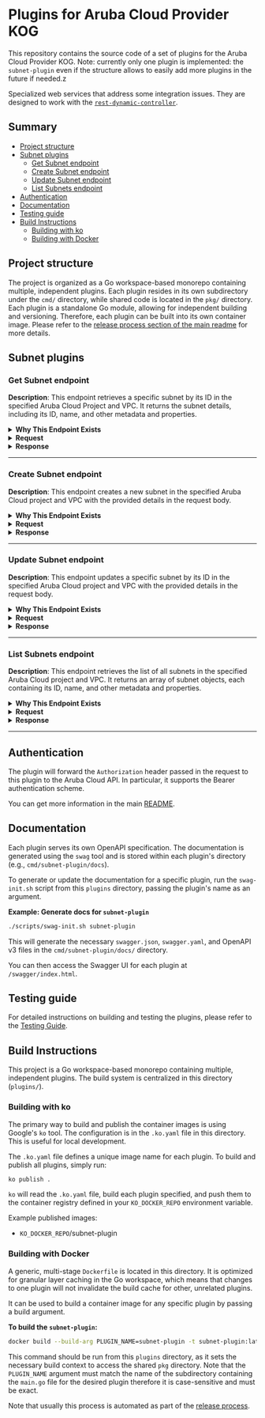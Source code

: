 # Plugins for Aruba Cloud Provider KOG

This repository contains the source code of a set of plugins for the Aruba Cloud Provider KOG.
Note: currently only one plugin is implemented: the `subnet-plugin` even if the structure allows to easily add more plugins in the future if needed.z

Specialized web services that address some integration issues.
They are designed to work with the [`rest-dynamic-controller`](https://github.com/krateoplatformops/rest-dynamic-controller/).

## Summary

- [Project structure](#project-structure)
- [Subnet plugins](#subnet-plugins)
    - [Get Subnet endpoint](#get-subnet-endpoint)
    - [Create Subnet endpoint](#create-subnet-endpoint)
    - [Update Subnet endpoint](#update-subnet-endpoint)
    - [List Subnets endpoint](#list-subnets-endpoint)
- [Authentication](#authentication)
- [Documentation](#documentation)
- [Testing guide](#testing-guide)
- [Build Instructions](#build-instructions)
  - [Building with ko](#building-with-ko)
  - [Building with Docker](#building-with-docker)

## Project structure

The project is organized as a Go workspace-based monorepo containing multiple, independent plugins. Each plugin resides in its own subdirectory under the `cmd/` directory, while shared code is located in the `pkg/` directory.
Each plugin is a standalone Go module, allowing for independent building and versioning.
Therefore, each plugin can be built into its own container image. Please refer to the [release process section of the main readme](../README.md#release-process) for more details.

## Subnet plugins

### Get Subnet endpoint

**Description**:
This endpoint retrieves a specific subnet by its ID in the specified Aruba Cloud Project and VPC.
It returns the subnet details, including its ID, name, and other metadata and properties.

<details>
<summary><b>Why This Endpoint Exists</b></summary>
<br/>

- The endpoint exists to flatten the `metadata` field used in the request and response bodies of the subnet resource in the Aruba Cloud API. This is necessary since the field `metadata.name` is used as resource **identifer** for the subnet by `oasgen-provider` and as a consequence it is put in the status of the generated CRD. Due to a current limitation of the underlying CRD generation library, **nested fields used as identifiers are not fully supported**.
- Therefore the plugin will accept a request body where the entire `metadata` object is flattened. In particular, the request body will have a top-level `name` field (among others), and it will internally map it to the `metadata.name` field expected by the Aruba Cloud API.
- Similarly, after receiving the response from the Aruba Cloud API, the plugin will flatten the `metadata` field in the response body before returning it to the client (client == `rest-dynamic-controller` in this case).

</details>

<details>
<summary><b>Request</b></summary>
<br/>

```http
GET /projects/{projectId}/providers/Aruba.Network/vpcs/{vpcId}/subnets/{id}
```

**Path parameters**:
- `projectId` (string, required): The ID of the Aruba Cloud project.
- `vpcId` (string, required): The ID of the VPC.
- `id` (string, required): The ID of the subnet to retrieve.

**Query parameters**:
- `api-version` (string, required): The version of the Aruba Cloud API to use. For example, `1.0`.
- `ignoreDeletedStatus` (boolean, optional): If set to `true`, the endpoint will ignore subnets with a `Deleted` status.

**Headers**:
- `Authorization` (string, required): The Bearer token for authentication with the Aruba Cloud API.

</details>

<details>
<summary><b>Response</b></summary>
<br/>

**Response status codes**:
- `200 OK`: The request was successful and the subnet details are returned.
- `400 Bad Request`: The request is invalid. Ensure that the path parameters are correct.
- `401 Unauthorized`: The request is not authorized.
- `404 Not Found`: The specified subnet does not exist in the given project and VPC.
- `500 Internal Server Error`: An unexpected error occurred while processing the request.

**Response body example**:
```json
{
  "category": {
    "name": "Networking",
    "provider": "Aruba.Network",
    "typology": {
      "id": "subnet",
      "name": "SUBNET"
    }
  },
  "createdBy": "<USER_ID>",
  "creationDate": "2025-10-07T15:11:17.005+00:00",
  "id": "<SUBNET_ID>",
  "location": {
    "city": "Bergamo",
    "code": "IT BG",
    "country": "IT",
    "name": "Bergamo - Nord Italia",
    "value": "ITBG-Bergamo"
  },
  "name": "test-subnet-kog-0710",
  "project": {
    "id": "<PROJECT_ID>"
  },
  "properties": {
    "dhcp": {
      "enabled": true
    },
    "network": {
      "address": "192.168.2.0/24",
      "gateway": "192.168.2.1"
    },
    "type": "Basic",
    "vpc": {
      "uri": "/projects/<PROJECT_ID>/providers/Aruba.Network/vpcs/<VPC_ID>"
    }
  },
  "status": {
    "creationDate": "2025-10-07T15:12:50.694+00:00",
    "state": "Active"
  },
  "tags": [
    "tag1",
    "tag2"
  ],
  "updateDate": "2025-10-07T15:12:50.694+00:00",
  "uri": "/projects/<PROJECT_ID>/providers/Aruba.Network/vpcs/<VPC_ID>/subnets/<SUBNET_ID>",
  "version": "1.0"
}
```

</details>

---

### Create Subnet endpoint

**Description**:
This endpoint creates a new subnet in the specified Aruba Cloud project and VPC with the provided details in the request body.

<details>
<summary><b>Why This Endpoint Exists</b></summary>
<br/>

- The endpoint exists to flatten the `metadata` field used in the request and response bodies of the subnet resource in the Aruba Cloud API. This is necessary since the field `metadata.name` is used as resource **identifer** for the subnet by `oasgen-provider` and as a consequence it is put in the status of the generated CRD. Due to a current limitation of the underlying CRD generation library, **nested fields used as identifiers are not fully supported**.
- Therefore the plugin will accept a request body where the entire `metadata` object is flattened. In particular, the request body will have a top-level `name` field (among others), and it will internally map it to the `metadata.name` field expected by the Aruba Cloud API.
- Similarly, after receiving the response from the Aruba Cloud API, the plugin will flatten the `metadata` field in the response body before returning it to the client (client == `rest-dynamic-controller` in this case).

</details>

<details><summary><b>Request</b></summary>
<br/>

```http
POST /projects/{projectId}/providers/Aruba.Network/vpcs/{vpcId}/subnets
```

**Path parameters**:
- `projectId` (string, required): The ID of the Aruba Cloud project.
- `vpcId` (string, required): The ID of the VPC.

**Headers**:
- `Authorization` (string, required): The Bearer token for authentication with the Aruba Cloud API.

**Request body example**:
```json
{
  "name": "test-subnet-kog-0710",
  "properties": {
    "default": false,
    "type": "Basic"
  },
  "tags": [
    "tag1",
    "tag2"
  ]
}
```

</details>

<details><summary><b>Response</b></summary>
<br/>

**Response status codes**:
- `200 OK`: The pipeline was successfully updated.
- `400 Bad Request`: The request is invalid. Ensure that the path parameters are correct and the request body is well-formed.
- `401 Unauthorized`: The request is not authorized.
- `500 Internal Server Error`: An unexpected error occurred while processing the request.

**Response body example**:
```json
{
  "category": {
    "name": "Networking",
    "provider": "Aruba.Network",
    "typology": {
      "id": "subnet",
      "name": "SUBNET"
    }
  },
  "createdBy": "<USER_ID>",
  "creationDate": "2025-10-07T15:11:17.0050334+00:00",
  "id": "<SUBNET_ID>",
  "location": {
    "city": "Bergamo",
    "code": "IT BG",
    "country": "IT",
    "name": "Bergamo - Nord Italia",
    "value": "ITBG-Bergamo"
  },
  "name": "test-subnet-kog-0710",
  "project": {
    "id": "<PROJECT_ID>"
  },
  "properties": {
    "dhcp": {
      "enabled": true
    },
    "network": {
      "address": "192.168.2.0/24",
      "gateway": "192.168.2.1"
    },
    "type": "Basic",
    "vpc": {
      "uri": "/projects/<PROJECT_ID>/providers/Aruba.Network/vpcs/<VPC_ID>"
    }
  },
  "status": {
    "creationDate": "2025-10-07T15:11:16.994605+00:00",
    "state": "InCreation"
  },
  "tags": [
    "tag1",
    "tag2"
  ],
  "uri": "/projects/<PROJECT_ID>/providers/Aruba.Network/vpcs/<VPC_ID>/subnets/<SUBNET_ID>",
  "version": "1.0"
}
```

</details>

---

### Update Subnet endpoint

**Description**:
This endpoint updates a specific subnet by its ID in the specified Aruba Cloud project and VPC with the provided details in the request body.

<details>
<summary><b>Why This Endpoint Exists</b></summary>
<br/>

- The endpoint exists to flatten the `metadata` field used in the request and response bodies of the subnet resource in the Aruba Cloud API. This is necessary since the field `metadata.name` is used as resource **identifer** for the subnet by `oasgen-provider` and as a consequence it is put in the status of the generated CRD. Due to a current limitation of the underlying CRD generation library, **nested fields used as identifiers are not fully supported**.
- Therefore the plugin will accept a request body where the entire `metadata` object is flattened. In particular, the request body will have a top-level `name` field (among others), and it will internally map it to the `metadata.name` field expected by the Aruba Cloud API.
- Similarly, after receiving the response from the Aruba Cloud API, the plugin will flatten the `metadata` field in the response body before returning it to the client (client == `rest-dynamic-controller` in this case).

</details>

<details><summary><b>Request</b></summary>
<br/>

```http
PUT /projects/{projectId}/providers/Aruba.Network/vpcs/{vpcId}/subnets/{id}
```

**Path parameters**:
- `projectId` (string, required): The ID of the Aruba Cloud project.
- `vpcId` (string, required): The ID of the VPC.
- `id` (string, required): The ID of the subnet to update.

**Headers**:
- `Authorization` (string, required): The Bearer token for authentication with the Aruba Cloud API.

**Request body example**:
```json
{
  "name": "test-subnet-kog-0710",
  "properties": {
    "default": false,
    "type": "Basic"
  },
  "tags": [
    "tag1",
    "tag2",
    "tag3"
  ]
}
```

</details>

<details><summary><b>Response</b></summary>
<br/>

**Response status codes**:
- `204 No Content`: The pipeline was successfully deleted.
- `400 Bad Request`: The request is invalid or the pipeline ID does not exist.
- `401 Unauthorized`: The request is not authorized. Ensure that the `Authorization` header is set correctly.
- `404 Not Found`: The specified pipeline does not exist in the project.
- `500 Internal Server Error`: An unexpected error occurred while processing the request.

**Response body example**:
```json
{
  "category": {
    "name": "Networking",
    "provider": "Aruba.Network",
    "typology": {
      "id": "subnet",
      "name": "SUBNET"
    }
  },
  "createdBy": "<USER_ID>",
  "creationDate": "2025-10-07T15:24:26.639+00:00",
  "id": "<SUBNET_ID>",
  "location": {
    "city": "Bergamo",
    "code": "IT BG",
    "country": "IT",
    "name": "Bergamo - Nord Italia",
    "value": "ITBG-Bergamo"
  },
  "name": "test-subnet-kog-0710",
  "project": {
    "id": "<PROJECT_ID>"
  },
  "properties": {
    "dhcp": {
      "enabled": true
    },
    "network": {
      "address": "192.168.2.0/24",
      "gateway": "192.168.2.1"
    },
    "type": "Basic",
    "vpc": {
      "uri": "/projects/<PROJECT_ID>/providers/Aruba.Network/vpcs/<VPC_ID>"
    }
  },
  "status": {
    "creationDate": "2025-10-07T15:32:39.7550944+00:00",
    "state": "Updating"
  },
  "tags": [
    "tag1",
    "tag2",
    "tag3"
  ],
  "updateDate": "2025-10-07T15:32:39.7551222+00:00",
  "updatedBy": "<USER_ID>",
  "uri": "/projects/<PROJECT_ID>/providers/Aruba.Network/vpcs/<VPC_ID>/subnets/<SUBNET_ID>",
  "version": "1.0"
}
```

</details>

---

### List Subnets endpoint

**Description**:
This endpoint retrieves the list of all subnets in the specified Aruba Cloud project and VPC.
It returns an array of subnet objects, each containing its ID, name, and other metadata and properties.

<details>
<summary><b>Why This Endpoint Exists</b></summary>
<br/>

- The endpoint exists to flatten the `metadata` field used in the request and response bodies of the subnet resource in the Aruba Cloud API. This is necessary since the field `metadata.name` is used as resource **identifer** for the subnet by `oasgen-provider` and as a consequence it is put in the status of the generated CRD. Due to a current limitation of the underlying CRD generation library, **nested fields used as identifiers are not fully supported**.
- Therefore the plugin will accept a request body where the entire `metadata` object is flattened. In particular, the request body will have a top-level `name` field (among others), and it will internally map it to the `metadata.name` field expected by the Aruba Cloud API.
- Similarly, after receiving the response from the Aruba Cloud API, the plugin will flatten the `metadata` field in the response body before returning it to the client (client == `rest-dynamic-controller` in this case).

</details>

<details>
<summary><b>Request</b></summary>
<br/>

```http
GET /projects/{projectId}/providers/Aruba.Network/vpcs/{vpcId}/subnets
```

**Path parameters**:
- `projectId` (string, required): The ID of the Aruba Cloud project.
- `vpcId` (string, required): The ID of the VPC.

**Query parameters**:
- `api-version` (string, required): The version of the Aruba Cloud API to use. For example, `1.0`.
- `filter` (string, optional): Filter expression.
- `sort` (string, optional): Sort expression.
- `projection` (string, optional): Projection expression.
- `offset` (integer, optional): Offset for pagination.
- `limit` (integer, optional): Limit for pagination.

**Headers**:
- `Authorization` (string, required): The Bearer token for authentication with the Aruba Cloud API.

</details>

<details>
<summary><b>Response</b></summary>
<br/>

**Response status codes**:
- `200 OK`: The request was successful and the subnet details are returned.
- `400 Bad Request`: The request is invalid. Ensure that the path parameters are correct.
- `401 Unauthorized`: The request is not authorized.
- `500 Internal Server Error`: An unexpected error occurred while processing the request.

**Response body example**:
```json
{
  "total": 2,
  "values": [
    {
      "id": "<SUBNET_ID>",
      "uri": "/projects/<PROJECT_ID>/providers/Aruba.Network/vpcs/<VPC_ID>/subnets/<SUBNET_ID>",
      "name": "automatic-subnet-01",
      "location": {
        "code": "IT BG",
        "country": "IT",
        "city": "Bergamo",
        "name": "Bergamo - Nord Italia",
        "value": "ITBG-Bergamo"
      },
      "project": {
        "id": "<PROJECT_ID>"
      },
      "category": {
        "name": "Networking",
        "provider": "Aruba.Network",
        "typology": {
          "id": "subnet",
          "name": "Subnet"
        }
      },
      "creationDate": "2025-09-30T08:02:30.14+00:00",
      "createdBy": "<USER_ID>",
      "updateDate": "2025-10-05T15:15:29.799+00:00",
      "updatedBy": "<USER_ID>",
      "version": "1.0",
      "status": {
        "state": "Active",
        "creationDate": "2025-10-05T15:15:29.799+00:00",
        "disableStatusInfo": {}
      },
      "properties": {
        "vpc": {
          "uri": "/projects/<PROJECT_ID>/providers/Aruba.Network/vpcs/<VPC_ID>"
        },
        "type": "Basic",
        "default": true,
        "network": {
          "address": "192.168.1.0/24",
          "gateway": "192.168.1.1"
        },
        "dhcp": {
          "enabled": true
        }
      }
    },
    {
      "id": "<SUBNET_ID>",
      "uri": "/projects/<PROJECT_ID>/providers/Aruba.Network/vpcs/<VPC_ID>/subnets/<SUBNET_ID>",
      "name": "test-subnet-kog-123",
      "location": {
        "code": "IT BG",
        "country": "IT",
        "city": "Bergamo",
        "name": "Bergamo - Nord Italia",
        "value": "ITBG-Bergamo"
      },
      "project": {
        "id": "<PROJECT_ID>"
      },
      "tags": [
        "tag1",
        "tag2"
      ],
      "category": {
        "name": "Networking",
        "provider": "Aruba.Network",
        "typology": {
          "id": "subnet",
          "name": "SUBNET"
        }
      },
      "creationDate": "2025-10-05T15:32:37.374+00:00",
      "createdBy": "<USER_ID>",
      "updateDate": "2025-10-05T15:39:28.59+00:00",
      "updatedBy": "<USER_ID>",
      "version": "1.0",
      "status": {
        "state": "Active",
        "creationDate": "2025-10-05T15:39:28.59+00:00",
        "disableStatusInfo": {}
      },
      "properties": {
        "vpc": {
          "uri": "/projects/<PROJECT_ID>/providers/Aruba.Network/vpcs/<VPC_ID>"
        },
        "type": "Basic",
        "network": {
          "address": "192.168.0.0/24",
          "gateway": "192.168.0.1"
        },
        "dhcp": {
          "enabled": true
        }
      }
    }
  ]
}
```

</details>

---

## Authentication

The plugin will forward the `Authorization` header passed in the request to this plugin to the Aruba Cloud API.
In particular, it supports the Bearer authentication scheme.

You can get more information in the main [README](../README.md#authentication).

## Documentation

Each plugin serves its own OpenAPI specification. The documentation is generated using the `swag` tool and is stored within each plugin's directory (e.g., `cmd/subnet-plugin/docs`).

To generate or update the documentation for a specific plugin, run the `swag-init.sh` script from this `plugins` directory, passing the plugin's name as an argument.

**Example: Generate docs for `subnet-plugin`**
```sh
./scripts/swag-init.sh subnet-plugin
```

This will generate the necessary `swagger.json`, `swagger.yaml`, and OpenAPI v3 files in the `cmd/subnet-plugin/docs/` directory.

You can then access the Swagger UI for each plugin at `/swagger/index.html`.

## Testing guide

For detailed instructions on building and testing the plugins, please refer to the [Testing Guide](./docs/testing.md).

## Build Instructions

This project is a Go workspace-based monorepo containing multiple, independent plugins. The build system is centralized in this directory (`plugins/`).

### Building with ko

The primary way to build and publish the container images is using Google's `ko` tool. The configuration is in the `.ko.yaml` file in this directory. This is useful for local development.

The `.ko.yaml` file defines a unique image name for each plugin. To build and publish all plugins, simply run:

```sh
ko publish .
```

`ko` will read the `.ko.yaml` file, build each plugin specified, and push them to the container registry defined in your `KO_DOCKER_REPO` environment variable.

Example published images:
- `KO_DOCKER_REPO`/subnet-plugin

### Building with Docker

A generic, multi-stage `Dockerfile` is located in this directory. It is optimized for granular layer caching in the Go workspace, which means that changes to one plugin will not invalidate the build cache for other, unrelated plugins.

It can be used to build a container image for any specific plugin by passing a build argument.

**To build the `subnet-plugin`:**
```sh
docker build --build-arg PLUGIN_NAME=subnet-plugin -t subnet-plugin:latest .
```

This command should be run from this `plugins` directory, as it sets the necessary build context to access the shared `pkg` directory.
Note that the `PLUGIN_NAME` argument must match the name of the subdirectory containing the `main.go` file for the desired plugin therefore it is case-sensitive and must be exact.

Note that usually this process is automated as part of the [release process](../docs/release.md).
